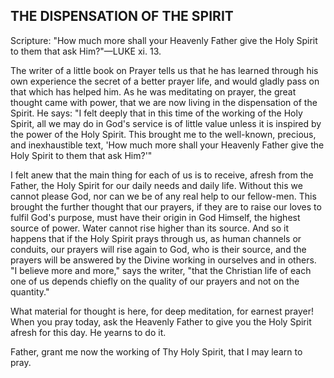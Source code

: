 ## THE DISPENSATION OF THE SPIRIT ##

Scripture: "How much more shall your Heavenly Father give the Holy Spirit to them that ask Him?"—LUKE xi. 13.



The writer of a little book on Prayer tells us that he has learned through his own experience the secret of a better prayer life, and would gladly pass on that which has helped him. As he was meditating on prayer, the great thought came with power, that we are now living in the dispensation of the Spirit. He says: "I felt deeply that in this time of the working of the Holy Spirit, all we may do in God's service is of little value unless it is inspired by the power of the Holy Spirit. This brought me to the well-known, precious, and inexhaustible text, 'How much more shall your Heavenly Father give the Holy Spirit to them that ask Him?'"



I felt anew that the main thing for each of us is to receive, afresh from the Father, the Holy Spirit for our daily needs and daily life. Without this we cannot please God, nor can we be of any real help to our fellow-men. This brought the further thought that our prayers, if they are to raise our loves to fulfil God's purpose, must have their origin in God Himself, the highest source of power. Water cannot rise higher than its source. And so it happens that if the Holy Spirit prays through us, as human channels or conduits, our prayers will rise again to God, who is their source, and the prayers will be answered by the Divine working in ourselves and in others. "I believe more and more," says the writer, "that the Christian life of each one of us depends chiefly on the quality of our prayers and not on the quantity."



What material for thought is here, for deep meditation, for earnest prayer! When you pray today, ask the Heavenly Father to give you the Holy Spirit afresh for this day. He yearns to do it.



Father, grant me now the working of Thy Holy Spirit, that I may learn to pray.

